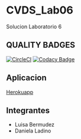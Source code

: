 # CVDS_Lab06
Solucion Laboratorio 6
## QUALITY BADGES
[![CircleCI](https://dl.circleci.com/status-badge/img/gh/LuisaGiron/CVDS_Lab06/tree/main.svg?style=svg)](https://dl.circleci.com/status-badge/redirect/gh/LuisaGiron/CVDS_Lab06/tree/main)
[![Codacy Badge](https://app.codacy.com/project/badge/Grade/5a4d631f1a12417598cde3a2b5118fef)](https://www.codacy.com/gh/LuisaGiron/CVDS_Lab06/dashboard?utm_source=github.com&amp;utm_medium=referral&amp;utm_content=LuisaGiron/CVDS_Lab06&amp;utm_campaign=Badge_Grade)

## Aplicacion
[Herokuapp](https://lab-cvds.herokuapp.com/)

## Integrantes

- Luisa Bermudez
- Daniela Ladino
